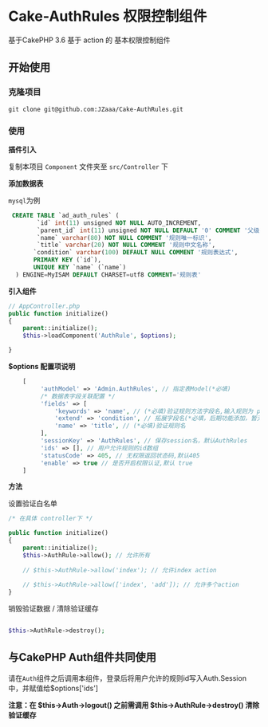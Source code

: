 # Cake-AuthRules 权限控制组件
基于CakePHP 3.6 基于 action 的 基本权限控制组件

## 开始使用

### 克隆项目

`git clone git@github.com:JZaaa/Cake-AuthRules.git`

### 使用


**插件引入**

复制本项目 `Component` 文件夹至 `src/Controller` 下

**添加数据表**

`mysql`为例

```` sql
 CREATE TABLE `ad_auth_rules` (
        `id` int(11) unsigned NOT NULL AUTO_INCREMENT,
        `parent_id` int(11) unsigned NOT NULL DEFAULT '0' COMMENT '父级id',
        `name` varchar(80) NOT NULL COMMENT '规则唯一标识',
        `title` varchar(20) NOT NULL COMMENT '规则中文名称',
       `condition` varchar(100) DEFAULT NULL COMMENT '规则表达式',
       PRIMARY KEY (`id`),
       UNIQUE KEY `name` (`name`)
  ) ENGINE=MyISAM DEFAULT CHARSET=utf8 COMMENT='规则表'

````

**引入组件**

```` php
// AppController.php
public function initialize()
{
    parent::initialize();
    $this->loadComponent('AuthRule', $options);

}

````

**$options 配置项说明**

```` php
    [
         'authModel' => 'Admin.AuthRules', // 指定表Model(*必填)
         /* 数据表字段关联配置 */
         'fields' => [
             'keywords' => 'name', // (*必填)验证规则方法字段名,输入规则为 plugin/controller/action
             'extend' => 'condition', // 拓展字段名(*必填，后期功能添加，暂无用)
             'name' => 'title', // (*必填)验证规则名
         ],
         'sessionKey' => 'AuthRules', // 保存session名，默认AuthRules
         'ids' => [], // 用户允许规则的id数组
         'statusCode' => 405, // 无权限返回状态码,默认405
         'enable' => true // 是否开启权限认证,默认 true
    ]

````

**方法**

设置验证白名单
```` php
/* 在具体 controller下 */

public function initialize()
{
    parent::initialize();
    $this->AuthRule->allow(); // 允许所有
    
    // $this->AuthRule->allow('index'); // 允许index action
    
    // $this->AuthRule->allow(['index', 'add']); // 允许多个action
}
````

销毁验证数据 / 清除验证缓存
```` php

$this->AuthRule->destroy();

````

## 与CakePHP Auth组件共同使用

请在`Auth`组件之后调用本组件，登录后将用户允许的规则id写入Auth.Session中，并赋值给$options['ids']

**注意：在 $this->Auth->logout() 之前需调用 $this->AuthRule->destroy() 清除验证缓存**

